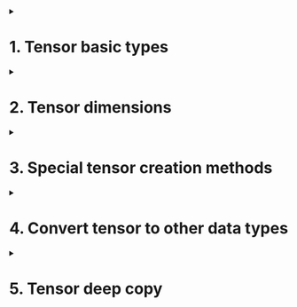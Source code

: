 <details>
<summary><h1>1. Tensor basic types</h1></summary>


</details>


<details>
<summary><h1>2. Tensor dimensions</h1></summary>


</details>


<details>
<summary><h1>3. Special tensor creation methods</h1></summary>


</details>


<details>
<summary><h1>4. Convert tensor to other data types</h1></summary>


</details>


<details>
<summary><h1>5. Tensor deep copy</h1></summary>


</details>
